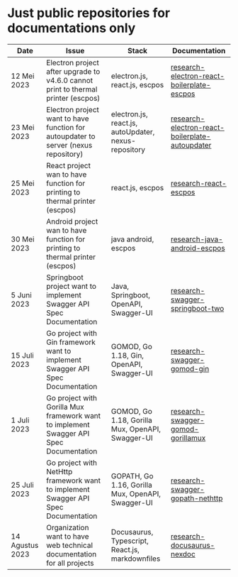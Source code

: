 # Just public repositories for documentations only


|Date|Issue|Stack|Documentation|
|--|--|--|--|
|12 Mei 2023|Electron project after upgrade to v4.6.0 cannot print to thermal printer (escpos)|electron.js, react.js, escpos|[research-electron-react-boilerplate-escpos ](https://github.com/denitiawan/research-electron-react-boilerplate-escpos )|
|23 Mei 2023|Electron project want to have function for autoupdater to server (nexus repository)|electron.js, react.js, autoUpdater, nexus-repository|[research-electron-react-boilerplate-autoupdater](https://github.com/denitiawan/research-electron-react-boilerplate-autoupdater)|
|25 Mei 2023|React project wan to have function for printing to thermal printer (escpos)|react.js, escpos|[research-react-escpos](https://github.com/denitiawan/research-react-escpos) |
|30 Mei 2023|Android project wan to have function for printing to thermal printer (escpos)|java android, escpos|[research-java-android-escpos ](https://github.com/denitiawan/research-java-android-escpos )|
|5 Juni 2023|Springboot project want to implement Swagger API Spec Documentation |Java, Springboot, OpenAPI, Swagger-UI|[research-swagger-springboot-two](https://github.com/denitiawan/research-swagger-springboot-two)|
|15 Juli 2023|Go project with Gin framework want to implement Swagger API Spec Documentation |GOMOD, Go 1.18, Gin, OpenAPI, Swagger-UI|[research-swagger-gomod-gin](https://github.com/denitiawan/research-swagger-gomod-gin)|
|1 Juli 2023|Go project with Gorilla Mux framework want to implement Swagger API Spec Documentation |GOMOD, Go 1.18, Gorilla Mux, OpenAPI, Swagger-UI|[research-swagger-gomod-gorillamux](https://github.com/denitiawan/research-swagger-gomod-gorillamux)|
|25 Juli 2023|Go project with NetHttp framework want to implement Swagger API Spec Documentation |GOPATH, Go 1.16, Gorilla Mux, OpenAPI, Swagger-UI|[research-swagger-gopath-nethttp](https://github.com/denitiawan/research-swagger-gopath-nethttp)|
|14 Agustus 2023|Organization want to have web technical documentation for all projects |Docusaurus, Typescript, React.js, markdownfiles|[research-docusaurus-nexdoc](https://github.com/denitiawan/research-doc)|


